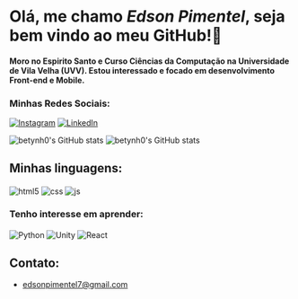 # Olá, me chamo _*Edson Pimentel*_, seja bem vindo ao meu GitHub!👋

#### Moro no Espirito Santo e Curso Ciências da Computação na Universidade de Vila Velha (UVV). Estou interessado e focado em desenvolvimento Front-end e Mobile. 

### Minhas Redes Sociais:
[![Instagram](https://img.shields.io/badge/Instagram-E4405F?style=for-the-badge&logo=instagram&logoColor=white)](https://www.instagram.com/betynh07/)
[![LinkedIn](https://img.shields.io/badge/LinkedIn-0077B5?style=for-the-badge&logo=linkedin&logoColor=white)](https://www.linkedin.com/in/edson-pimentel/)


![betynh0's GitHub stats](https://github-readme-stats.vercel.app/api?username=betynh0&theme=blue-green)
![betynh0's GitHub stats](https://github-readme-stats.vercel.app/api/top-langs/?username=betynh0&theme=blue-green)


## Minhas linguagens:

<div style="display: inline_block">
  <img align="center" alt="html5" src="https://img.shields.io/badge/HTML5-E34F26?style=for-the-badge&logo=html5&logoColor=white" />
  <img align="center" alt="css" src="https://img.shields.io/badge/CSS3-1572B6?style=for-the-badge&logo=css3&logoColor=white" />
  <img align="center" alt="js" src="https://img.shields.io/badge/JavaScript-F7DF1E?style=for-the-badge&logo=javascript&logoColor=black" />
  </div>
  
  ### Tenho interesse em aprender:
<div style="display: inline_block">
  <img align="center" alt="Python" src="https://img.shields.io/badge/Python-14354C?style=for-the-badge&logo=python&logoColor=white" />
  <img align="center" alt="Unity" src="https://img.shields.io/badge/Unity-100000?style=for-the-badge&logo=unity&logoColor=white" />
  <img align="center" alt="React" src="https://img.shields.io/badge/React-20232A?style=for-the-badge&logo=react&logoColor=61DAFB" />
  </div>

## Contato:
- edsonpimentel7@gmail.com
<!---
betynh0/betynh0 is a ✨ special ✨ repository because its `README.md` (this file) appears on your GitHub profile.
You can click the Preview link to take a look at your changes.
--->
